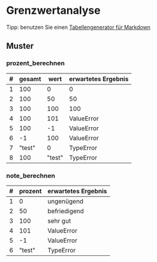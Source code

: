 # Grenzwertanalyse

Tipp: benutzen Sie einen [Tabellengenerator für Markdown](https://www.tablesgenerator.com/markdown_tables)

## Muster

### prozent_berechnen

| # | gesamt | wert   | erwartetes Ergebnis |
|---|--------|--------|---------------------|
| 1 | 100    | 0      | 0                   |
| 2 | 100    | 50     | 50                  |
| 3 | 100    | 100    | 100                 |
| 4 | 100    | 101    | ValueError          |
| 5 | 100    | -1     | ValueError          |
| 6 | -1     | 100    | ValueError          |
| 7 | "test" | 0      | TypeError           |
| 8 | 100    | "test" | TypeError           |

### note_berechnen

| # | prozent | erwartetes Ergebnis |
|---|---------|---------------------|
| 1 | 0       | ungenügend          |
| 2 | 50      | befriedigend        |
| 3 | 100     | sehr gut            |
| 4 | 101     | ValueError          |
| 5 | -1      | ValueError          |
| 6 | "test"  | TypeError           |

